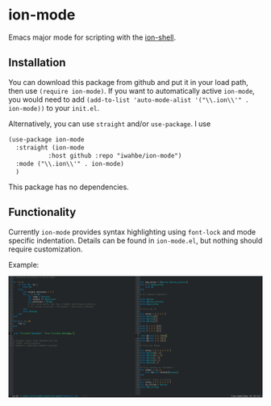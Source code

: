 # ion-mode
Emacs major mode for scripting with the [ion-shell](https://gitlab.redox-os.org/redox-os/ion). 


## Installation
You can download this package from github and put it in your load path, then use
`(require ion-mode)`. If you want to automatically active `ion-mode`, you would
need to add `(add-to-list 'auto-mode-alist '("\\.ion\\'" . ion-mode))` to your
`init.el`. 

Alternatively, you can use `straight` and/or `use-package`. I use

``` emacs-lisp
(use-package ion-mode
  :straight (ion-mode
	       :host github :repo "iwahbe/ion-mode")
  :mode ("\\.ion\\'" . ion-mode)
  )
```

This package has no dependencies. 

## Functionality
Currently `ion-mode` provides syntax highlighting using `font-lock` and mode
specific indentation. Details can be found in `ion-mode.el`, but nothing should
require customization.

Example:

![Fibonacci code example](ion-screenshot.jpg)

